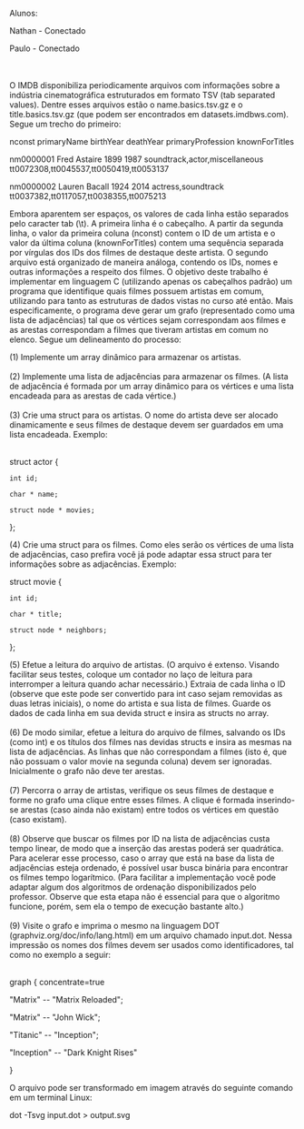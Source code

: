 Alunos:
<p>Nathan - Conectado<p>
<p>Paulo - Conectado<p>

<br><br>
O IMDB disponibiliza periodicamente arquivos com informações sobre a indústria cinematográfica estruturados em formato TSV (tab separated values). Dentre esses arquivos estão o name.basics.tsv.gz e o title.basics.tsv.gz (que podem ser encontrados em datasets.imdbws.com). Segue um trecho do primeiro:

nconst primaryName birthYear deathYear primaryProfession knownForTitles

nm0000001 Fred Astaire 1899 1987 soundtrack,actor,miscellaneous tt0072308,tt0045537,tt0050419,tt0053137

nm0000002 Lauren Bacall 1924 2014 actress,soundtrack tt0037382,tt0117057,tt0038355,tt0075213



Embora aparentem ser espaços, os valores de cada linha estão separados pelo caracter tab (\t). A primeira linha é o cabeçalho. A partir da segunda linha, o valor da primeira coluna (nconst) contem o ID de um artista e o valor da última coluna (knownForTitles) contem uma sequência separada por vírgulas dos IDs dos filmes de destaque deste artista. O segundo arquivo está organizado de maneira análoga, contendo os IDs, nomes e outras informações a respeito dos filmes.
O objetivo deste trabalho é implementar em linguagem C (utilizando apenas os cabeçalhos padrão) um programa que identifique quais filmes possuem artistas em comum, utilizando para tanto as estruturas de dados vistas no curso até então. Mais especificamente, o programa deve gerar um grafo (representado como uma lista de adjacências) tal que os vértices sejam correspondam aos filmes e as arestas correspondam a filmes que tiveram artistas em comum no elenco. Segue um delineamento do processo:


(1) Implemente um array dinâmico para armazenar os artistas.<br><br>
(2) Implemente uma lista de adjacências para armazenar os filmes. (A lista de adjacência é formada por um array dinâmico para os vértices e uma lista encadeada para as arestas de cada vértice.)<br><br>
(3) Crie uma struct para os artistas. O nome do artista deve ser alocado dinamicamente e seus filmes de destaque devem ser guardados em uma lista encadeada. Exemplo:<br><br>

struct actor {

    int id;

    char * name;

    struct node * movies;

};


(4) Crie uma struct para os filmes. Como eles serão os vértices de uma lista de adjacências, caso prefira você já pode adaptar essa struct para ter informações sobre as adjacências. Exemplo:

struct movie {

    int id;

    char * title;

    struct node * neighbors;

};


(5) Efetue a leitura do arquivo de artistas. (O arquivo é extenso. Visando facilitar seus testes, coloque um contador no laço de leitura para interromper a leitura quando achar necessário.) Extraia de cada linha o ID (observe que este pode ser convertido para int caso sejam removidas as duas letras iniciais), o nome do artista e sua lista de filmes. Guarde os dados de cada linha em sua devida struct e insira as structs no array.<br><br>
(6) De modo similar, efetue a leitura do arquivo de filmes, salvando os IDs (como int) e os títulos dos filmes nas devidas structs e insira as mesmas na lista de adjacências. As linhas que não correspondam a filmes (isto é, que não possuam o valor movie na segunda coluna) devem ser ignoradas. Inicialmente o grafo não deve ter arestas.<br><br>
(7) Percorra o array de artistas, verifique os seus filmes de destaque e forme no grafo uma clique entre esses filmes. A clique é formada inserindo-se arestas (caso ainda não existam) entre todos os vértices em questão (caso existam).<br><br>
(8) Observe que buscar os filmes por ID na lista de adjacências custa tempo linear, de modo que a inserção das arestas poderá ser quadrática. Para acelerar esse processo, caso o array que está na base da lista de adjacências esteja ordenado, é possível usar busca binária para encontrar os filmes tempo logarítmico. (Para facilitar a implementação você pode adaptar algum dos algoritmos de ordenação disponibilizados pelo professor. Observe que esta etapa não é essencial para que o algoritmo funcione, porém, sem ela o tempo de execução bastante alto.)<br><br>
(9) Visite o grafo e imprima o mesmo na linguagem DOT (graphviz.org/doc/info/lang.html) em um arquivo chamado input.dot. Nessa impressão os nomes dos filmes devem ser usados como identificadores, tal como no exemplo a seguir:<br><br>

graph { concentrate=true

 "Matrix" -- "Matrix Reloaded";

 "Matrix" -- "John Wick";

 "Titanic" -- "Inception";

 "Inception" -- "Dark Knight Rises"

}<br>

O arquivo pode ser transformado em imagem através do seguinte comando em um terminal Linux:

dot -Tsvg input.dot > output.svg


